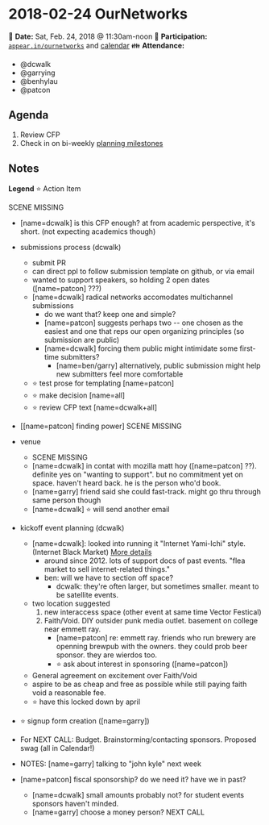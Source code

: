 # 2018-02-24 OurNetworks

:date: **Date:** Sat, Feb. 24, 2018 @ 11:30am-noon
:raising_hand: **Participation:** [`appear.in/ournetworks`](https://appear.in/ournetworks) and [calendar](https://calendar.google.com/calendar/embed?src=aers7atolh0uurlfmkoki9kikg%40group.calendar.google.com&ctz=America%2FToronto)
:family: **Attendance:**
- @dcwalk
- @garrying
- @benhylau
- @patcon

## Agenda
1. Review CFP
2. Check in on bi-weekly [planning milestones](https://calendar.google.com/calendar/embed?src=aers7atolh0uurlfmkoki9kikg%40group.calendar.google.com&ctz=America%2FToronto)

## Notes

**Legend**
:star: Action Item

SCENE MISSING

- [name=dcwalk] is this CFP enough? at from academic perspective, it's short. (not expecting academics though)
- submissions process (dcwalk)
	- submit PR
	- can direct ppl to follow submission template on github, or via email
	- wanted to support speakers, so holding 2 open dates ([name=patcon] ???)
	- [name=dcwalk] radical networks accomodates multichannel submissions
		- do we want that? keep one and simple?
	    - [name=patcon] suggests perhaps two -- one chosen as the easiest and one that reps our open organizing principles (so submission are public)
	    - [name=dcwalk] forcing them public might intimidate some first-time submitters?
	        - [name=ben/garry] alternatively, public submission might help new submitters feel more comfortable
	- :star: test prose for templating [name=patcon]
	- :star: make decision [name=all]
	- :star: review CFP text [name=dcwalk+all]

- [[name=patcon] finding power] SCENE MISSING

- venue
    - SCENE MISSING
    - [name=dcwalk] in contat with mozilla matt hoy ([name=patcon] ??). definite yes on "wanting to support". but no commitment yet on space. haven't heard back. he is the person who'd book.
    - [name=garry] friend said she could fast-track. might go thru through same person though
    - [name=dcwalk] :star: will send another email
- kickoff event planning (dcwalk)
    - [name=dcwalk]: looked into running it "Internet Yami-Ichi" style. (Internet Black Market) [More details](http://yami-ichi.biz/)
        - around since 2012. lots of support docs of past events. "flea market to sell internet-related things."
        - ben: will we have to section off space?
            - dcwalk: they're often larger, but sometimes smaller. meant to be satellite events.
    - two location suggested
        1. new interaccess space (other event at same time Vector Festical)
        2. Faith/Void. DIY outsider punk media outlet. basement on college near emmett ray.
            - [name=patcon] re: emmett ray. friends who run brewery are openning brewpub with the owners. they could prob beer sponsor. they are wierdos too.
            - :star: ask about interest in sponsoring ([name=patcon])
    - General agreement on excitement over Faith/Void
    - aspire to be as cheap and free as possible while still paying faith void a reasonable fee.
    - :star: have this locked down by april
- :star: signup form creation ([name=garry])
- For NEXT CALL: Budget. Brainstorming/contacting sponsors. Proposed swag (all in Calendar!)
- NOTES: [name=garry] talking to "john kyle" next week
- [name=patcon] fiscal sponsorship? do we need it? have we in past?
    - [name=dcwalk] small amounts probably not? for student events sponsors haven't minded.
    - [name=garry] choose a money person? NEXT CALL
